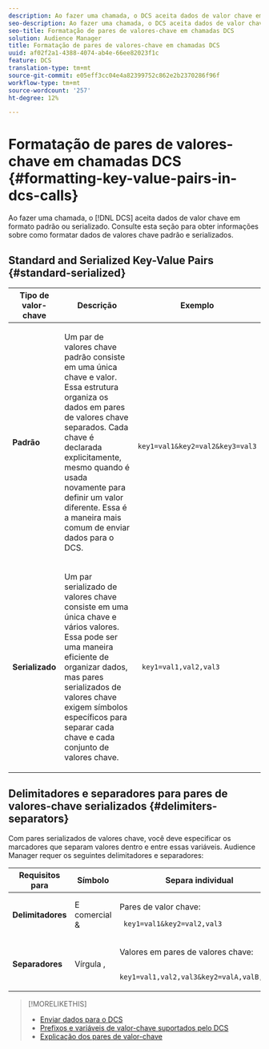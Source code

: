 ```yaml
---
description: Ao fazer uma chamada, o DCS aceita dados de valor chave em formato padrão ou serializado. Consulte esta seção para obter informações sobre como formatar dados de valores chave padrão e serializados.
seo-description: Ao fazer uma chamada, o DCS aceita dados de valor chave em formato padrão ou serializado. Consulte esta seção para obter informações sobre como formatar dados de valores chave padrão e serializados.
seo-title: Formatação de pares de valores-chave em chamadas DCS
solution: Audience Manager
title: Formatação de pares de valores-chave em chamadas DCS
uuid: af02f2a1-4388-4074-ab4e-66ee82023f1c
feature: DCS
translation-type: tm+mt
source-git-commit: e05eff3cc04e4a82399752c862e2b2370286f96f
workflow-type: tm+mt
source-wordcount: '257'
ht-degree: 12%

---
```



# Formatação de pares de valores-chave em chamadas DCS {#formatting-key-value-pairs-in-dcs-calls}

Ao fazer uma chamada, o [!DNL DCS] aceita dados de valor chave em formato padrão ou serializado. Consulte esta seção para obter informações sobre como formatar dados de valores chave padrão e serializados.

## Standard and Serialized Key-Value Pairs {#standard-serialized}

<table id="table_A220F9B359F34C6EA7B83618FC22EE3A"> 
 <thead> 
  <tr> 
   <th colname="col1" class="entry"> Tipo de valor-chave </th> 
   <th colname="col2" class="entry"> Descrição </th> 
   <th colname="col3" class="entry"> Exemplo </th> 
  </tr> 
 </thead>
 <tbody> 
  <tr> 
   <td colname="col1"> <b>Padrão</b> </td> 
   <td colname="col2"> <p>Um par de valores chave padrão consiste em uma única chave e valor. Essa estrutura organiza os dados em pares de valores chave separados. Cada chave é declarada explicitamente, mesmo quando é usada novamente para definir um valor diferente. Essa é a maneira mais comum de enviar dados para o DCS. </p> </td>
   <td colname="col3"> <code> key1=val1&amp;key2=val2&amp;key3=val3</code> </td>
  </tr>
  <tr> 
   <td colname="col1"> <b>Serializado</b> </td> 
   <td colname="col2"> <p>Um par serializado de valores chave consiste em uma única chave e vários valores. Essa pode ser uma maneira eficiente de organizar dados, mas pares serializados de valores chave exigem símbolos específicos para separar cada chave e cada conjunto de valores chave. </p> </td> 
   <td colname="col3"> <code> key1=val1,val2,val3</code> </td> 
  </tr>
 </tbody>
</table>

## Delimitadores e separadores para pares de valores-chave serializados {#delimiters-separators}

Com pares serializados de valores chave, você deve especificar os marcadores que separam valores dentro e entre essas variáveis. Audience Manager requer os seguintes delimitadores e separadores:

<table id="table_8FD4E6B9506943AEA619D4089913ECBC"> 
 <thead> 
  <tr> 
   <th colname="col1" class="entry"> Requisitos para </th> 
   <th colname="col2" class="entry"> Símbolo </th> 
   <th colname="col3" class="entry"> Separa individual </th> 
  </tr>
 </thead>
 <tbody> 
  <tr> 
   <td colname="col1"><b>Delimitadores</b> </td> 
   <td colname="col2"> E comercial &amp; </td> 
   <td colname="col3"> <p>Pares de valor chave: </p> <p><code> key1=val1&amp;key2=val2,val3</code> </p> </td> 
  </tr> 
  <tr> 
   <td colname="col1"><b>Separadores</b> </td> 
   <td colname="col2"> Vírgula , </td> 
   <td colname="col3"> <p>Valores em pares de valores chave: </p> <p><code> key1=val1,val2,val3&amp;key2=valA,valB,valC</code> </p> </td> 
  </tr> 
 </tbody> 
</table>

>[!MORELIKETHIS]
>
>* [Enviar dados para o DCS](../../../api/dcs-intro/dcs-event-calls/dcs-url-send.md)
>* [Prefixos e variáveis de valor-chave suportados pelo DCS](../../../api/dcs-intro/dcs-api-reference/dcs-keys.md)
>* [Explicação dos pares de valor-chave](../../../reference/key-value-pairs-explained.md)

